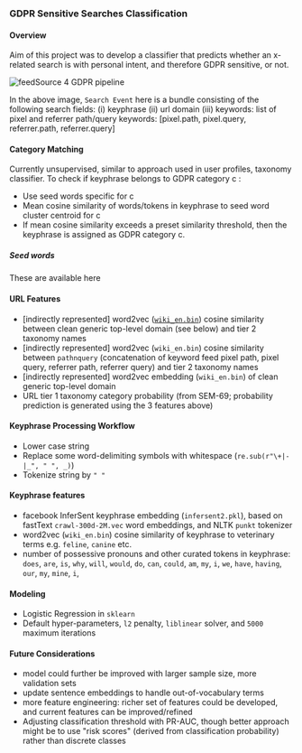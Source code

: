 ### GDPR Sensitive Searches Classification


#### Overview

Aim of this project was to develop a classifier that predicts whether an x-related search is with personal intent, and therefore GDPR sensitive, or not.

![feedSource 4 GDPR pipeline](https://raw.githubusercontent.com/captify/notebooks/master/GDPR/files/GDPR_pipeline.png?token=AL5L5INTUD6AYFZOHMPHGE27YE4HY)


In the above image, `Search Event` here is a bundle consisting of the following search fields: 
(i) keyphrase
(ii) url domain
(iii) keywords:  list of pixel and referrer path/query keywords: [pixel.path, pixel.query, referrer.path, referrer.query]

#### Category Matching
Currently unsupervised, similar to approach used in user profiles, taxonomy classifier. To check if keyphrase belongs to GDPR category c :
- Use seed words specific for c
- Mean cosine similarity of words/tokens in keyphrase to seed word cluster centroid for c
- If mean cosine similarity exceeds a preset similarity threshold, then the keyphrase is assigned as GDPR category c.

##### Seed words
These are available here 


#### URL Features

- [indirectly represented] word2vec ([`wiki_en.bin`](https://fasttext.cc/docs/en/pretrained-vectors.html)) cosine similarity between clean generic top-level domain (see below) and tier 2 taxonomy names 
- [indirectly represented] word2vec (`wiki_en.bin`) cosine similarity between `pathnquery` (concatenation of keyword feed pixel path, pixel query, referrer path, referrer query) and tier 2 taxonomy names
- [indirectly represented] word2vec embedding (`wiki_en.bin`) of clean generic top-level domain
- URL tier 1 taxonomy category probability (from SEM-69; probability prediction is generated using the 3 features above)


#### Keyphrase Processing Workflow

- Lower case string
- Replace some word-delimiting symbols with whitespace (`re.sub(r"\+|-|_", " ", _)`)
- Tokenize string by `" "`


#### Keyphrase features

- facebook InferSent keyphrase embedding (`infersent2.pkl`), based on fastText `crawl-300d-2M.vec` word embeddings, and NLTK `punkt` tokenizer
- word2vec (`wiki_en.bin`) cosine similarity of keyphrase to veterinary terms e.g. `feline`, `canine` etc.
- number of possessive pronouns and other curated tokens in keyphrase: `does`, `are`, `is`, `why`, `will`, `would`, `do`, `can`, `could`, `am`, `my`, `i`, `we`, `have`, `having`, `our`, `my`, `mine`, `i`,


#### Modeling

- Logistic Regression in `sklearn`
- Default hyper-parameters, `l2` penalty, `liblinear` solver, and `5000` maximum iterations



#### Future Considerations
- model could further be improved with larger sample size, more validation sets
- update sentence embeddings to handle out-of-vocabulary terms
- more feature engineering: richer set of features could be developed, and current features can be improved/refined
- Adjusting classification threshold with PR-AUC, though better approach might be to use "risk scores" (derived from classification probability) rather than discrete classes
